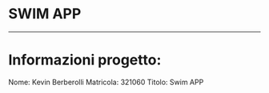 # SWIM APP
_________________________________________
# Informazioni progetto:

Nome: Kevin Berberolli
Matricola: 321060
Titolo: Swim APP

